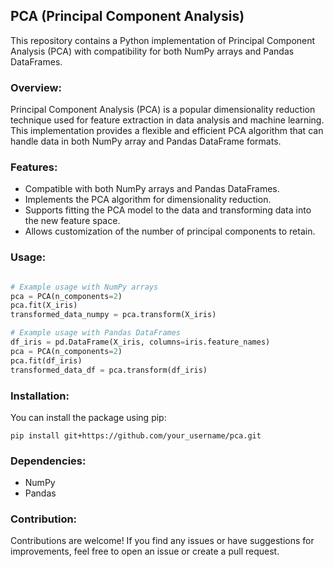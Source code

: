 ## PCA (Principal Component Analysis)

This repository contains a Python implementation of Principal Component Analysis (PCA) with compatibility for both NumPy arrays and Pandas DataFrames.

### Overview:
Principal Component Analysis (PCA) is a popular dimensionality reduction technique used for feature extraction in data analysis and machine learning. This implementation provides a flexible and efficient PCA algorithm that can handle data in both NumPy array and Pandas DataFrame formats.

### Features:
- Compatible with both NumPy arrays and Pandas DataFrames.
- Implements the PCA algorithm for dimensionality reduction.
- Supports fitting the PCA model to the data and transforming data into the new feature space.
- Allows customization of the number of principal components to retain.

### Usage:
```python

# Example usage with NumPy arrays
pca = PCA(n_components=2)
pca.fit(X_iris)
transformed_data_numpy = pca.transform(X_iris)

# Example usage with Pandas DataFrames
df_iris = pd.DataFrame(X_iris, columns=iris.feature_names)
pca = PCA(n_components=2)
pca.fit(df_iris)
transformed_data_df = pca.transform(df_iris)

```

### Installation:
You can install the package using pip:
```
pip install git+https://github.com/your_username/pca.git
```

### Dependencies:
- NumPy
- Pandas

### Contribution:
Contributions are welcome! If you find any issues or have suggestions for improvements, feel free to open an issue or create a pull request.

